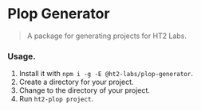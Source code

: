 # Plop Generator
> A package for generating projects for HT2 Labs.

### Usage.
1. Install it with `npm i -g -E @ht2-labs/plop-generator`.
1. Create a directory for your project.
1. Change to the directory of your project.
1. Run `ht2-plop project`.
